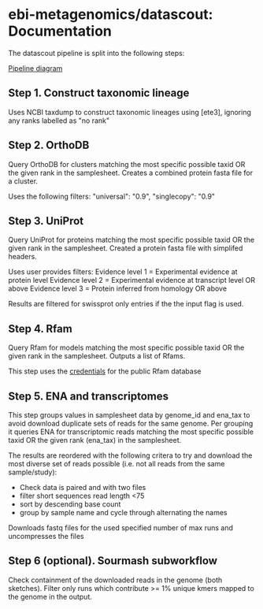 # ebi-metagenomics/datascout: Documentation

The datascout pipeline is split into the following steps:

[Pipeline diagram](datascout.png)

## Step 1. Construct taxonomic lineage

Uses NCBI taxdump to construct taxonomic lineages using [ete3], ignoring any ranks labelled as "no rank"

## Step 2. OrthoDB

Query OrthoDB for clusters matching the most specific possible taxid OR the given rank in the samplesheet.
Creates a combined protein fasta file for a cluster.

Uses the following filters:
"universal": "0.9",
"singlecopy": "0.9"

## Step 3. UniProt

Query UniProt for proteins matching the most specific possible taxid OR the given rank in the samplesheet.
Created a protein fasta file with simplifed headers.

Uses user provides filters:
Evidence level 1 = Experimental evidence at protein level
Evidence level 2 = Experimental evidence at transcript level OR above
Evidence level 3 = Protein inferred from homology OR above

Results are filtered for swissprot only entries if the the input flag is used.

## Step 4. Rfam

Query Rfam for models matching the most specific possible taxid OR the given rank in the samplesheet.
Outputs a list of Rfams.

This step uses the [credentials](../assets/rfam_db.conf) for the public Rfam database

## Step 5. ENA and transcriptomes

This step groups values in samplesheet data by genome_id and ena_tax to avoid download duplicate sets of reads for the same genome.
Per grouping it queries ENA for transcriptomic reads matching the most specific possible taxid OR the given rank (ena_tax) in the samplesheet.

The results are reordered with the following critera to try and download the most diverse set of reads possible (i.e. not all reads from the same sample/study):
- Check data is paired and with two files
- filter short sequences read length <75
- sort by descending base count 
- group by sample name and cycle through alternating the names

Downloads fastq files for the used specified number of max runs and uncompresses the files

## Step 6 (optional). Sourmash subworkflow

Check containment of the downloaded reads in the genome (both sketches).
Filter only runs which contribute >= 1% unique kmers mapped to the genome in the output.


